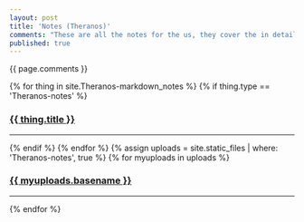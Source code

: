 ```yaml
---
layout: post
title: 'Notes (Theranos)'
comments: "These are all the notes for the us, they cover the in detail of what's done in person during class. They might be more in depth, but it might help later in future endeavors. Know that the important concepts are covered in class. Generally, things in the appendix aren't given nor expected to be recalled in a paper exam, but you're more than welcome to learn. You might find them useful when help isn't always there, you're on a tough problem, or you'd just like to learn more."
published: true
---
```


{{ page.comments }}

<div>
{% for thing in site.Theranos-markdown_notes %}
  {% if thing.type == 'Theranos-notes' %}
    <h3><a href="{{ thing.url | relative_url }}">{{ thing.title }}</a></h3><hr/>
  {% endif %}
{% endfor %}
{% assign uploads = site.static_files | where: 'Theranos-notes', true %}
{% for myuploads in uploads %}
  <h3><a href= "{{ site.baseurl }}/{{ myuploads.path }}">{{ myuploads.basename }}</a></h3><hr/>
{% endfor %}
</div>
